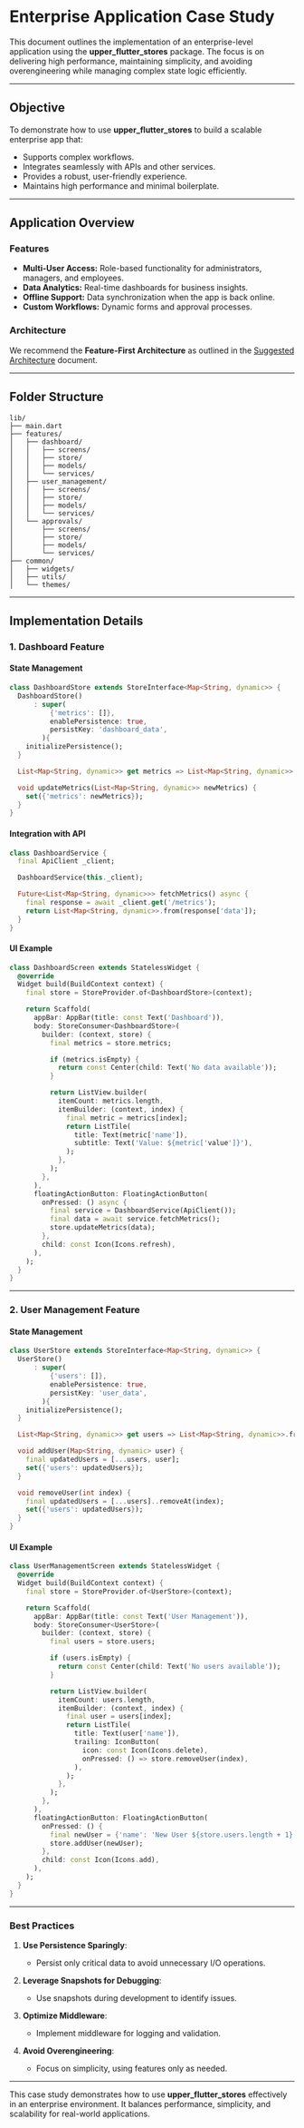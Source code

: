 # Enterprise Application Case Study

This document outlines the implementation of an enterprise-level application using the **upper_flutter_stores** package. The focus is on delivering high performance, maintaining simplicity, and avoiding overengineering while managing complex state logic efficiently.

---

## Objective

To demonstrate how to use **upper_flutter_stores** to build a scalable enterprise app that:

- Supports complex workflows.
- Integrates seamlessly with APIs and other services.
- Provides a robust, user-friendly experience.
- Maintains high performance and minimal boilerplate.

---

## Application Overview

### Features
- **Multi-User Access:** Role-based functionality for administrators, managers, and employees.
- **Data Analytics:** Real-time dashboards for business insights.
- **Offline Support:** Data synchronization when the app is back online.
- **Custom Workflows:** Dynamic forms and approval processes.

### Architecture

We recommend the **Feature-First Architecture** as outlined in the [Suggested Architecture](https://github.com/upperdo/upper_flutter_stores/blob/main/doc/SUGGESTED_ARCHITECTURE.md) document.

---

## Folder Structure

```plaintext
lib/
├── main.dart
├── features/
│   ├── dashboard/
│   │   ├── screens/
│   │   ├── store/
│   │   ├── models/
│   │   └── services/
│   ├── user_management/
│   │   ├── screens/
│   │   ├── store/
│   │   ├── models/
│   │   └── services/
│   └── approvals/
│       ├── screens/
│       ├── store/
│       ├── models/
│       └── services/
├── common/
│   ├── widgets/
│   ├── utils/
│   └── themes/
```

---

## Implementation Details

### 1. **Dashboard Feature**

#### **State Management**

```dart
class DashboardStore extends StoreInterface<Map<String, dynamic>> {
  DashboardStore()
      : super(
          {'metrics': []},
          enablePersistence: true,
          persistKey: 'dashboard_data',
        ){
    initializePersistence();
  }

  List<Map<String, dynamic>> get metrics => List<Map<String, dynamic>>.from(state['metrics']);

  void updateMetrics(List<Map<String, dynamic>> newMetrics) {
    set({'metrics': newMetrics});
  }
}
```

#### **Integration with API**

```dart
class DashboardService {
  final ApiClient _client;

  DashboardService(this._client);

  Future<List<Map<String, dynamic>>> fetchMetrics() async {
    final response = await _client.get('/metrics');
    return List<Map<String, dynamic>>.from(response['data']);
  }
}
```

#### **UI Example**

```dart
class DashboardScreen extends StatelessWidget {
  @override
  Widget build(BuildContext context) {
    final store = StoreProvider.of<DashboardStore>(context);

    return Scaffold(
      appBar: AppBar(title: const Text('Dashboard')),
      body: StoreConsumer<DashboardStore>(
        builder: (context, store) {
          final metrics = store.metrics;

          if (metrics.isEmpty) {
            return const Center(child: Text('No data available'));
          }

          return ListView.builder(
            itemCount: metrics.length,
            itemBuilder: (context, index) {
              final metric = metrics[index];
              return ListTile(
                title: Text(metric['name']),
                subtitle: Text('Value: ${metric['value']}'),
              );
            },
          );
        },
      ),
      floatingActionButton: FloatingActionButton(
        onPressed: () async {
          final service = DashboardService(ApiClient());
          final data = await service.fetchMetrics();
          store.updateMetrics(data);
        },
        child: const Icon(Icons.refresh),
      ),
    );
  }
}
```

---

### 2. **User Management Feature**

#### **State Management**

```dart
class UserStore extends StoreInterface<Map<String, dynamic>> {
  UserStore()
      : super(
          {'users': []},
          enablePersistence: true,
          persistKey: 'user_data',
        ){
    initializePersistence();
  }

  List<Map<String, dynamic>> get users => List<Map<String, dynamic>>.from(state['users']);

  void addUser(Map<String, dynamic> user) {
    final updatedUsers = [...users, user];
    set({'users': updatedUsers});
  }

  void removeUser(int index) {
    final updatedUsers = [...users]..removeAt(index);
    set({'users': updatedUsers});
  }
}
```

#### **UI Example**

```dart
class UserManagementScreen extends StatelessWidget {
  @override
  Widget build(BuildContext context) {
    final store = StoreProvider.of<UserStore>(context);

    return Scaffold(
      appBar: AppBar(title: const Text('User Management')),
      body: StoreConsumer<UserStore>(
        builder: (context, store) {
          final users = store.users;

          if (users.isEmpty) {
            return const Center(child: Text('No users available'));
          }

          return ListView.builder(
            itemCount: users.length,
            itemBuilder: (context, index) {
              final user = users[index];
              return ListTile(
                title: Text(user['name']),
                trailing: IconButton(
                  icon: const Icon(Icons.delete),
                  onPressed: () => store.removeUser(index),
                ),
              );
            },
          );
        },
      ),
      floatingActionButton: FloatingActionButton(
        onPressed: () {
          final newUser = {'name': 'New User ${store.users.length + 1}'};
          store.addUser(newUser);
        },
        child: const Icon(Icons.add),
      ),
    );
  }
}
```

---

### Best Practices

1. **Use Persistence Sparingly**:
   - Persist only critical data to avoid unnecessary I/O operations.

2. **Leverage Snapshots for Debugging**:
   - Use snapshots during development to identify issues.

3. **Optimize Middleware**:
   - Implement middleware for logging and validation.

4. **Avoid Overengineering**:
   - Focus on simplicity, using features only as needed.

---

This case study demonstrates how to use **upper_flutter_stores** effectively in an enterprise environment. It balances performance, simplicity, and scalability for real-world applications.
